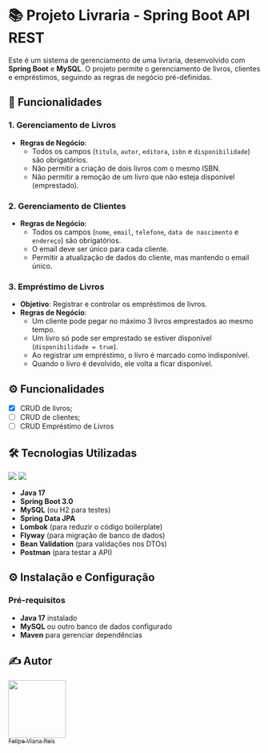 <!DOCTYPE html>
<html lang="pt-BR">
<head>
    <meta charset="UTF-8">
    <meta name="viewport" content="width=device-width, initial-scale=1.0">
</head>
<body>

<h1>📚 Projeto Livraria - Spring Boot API REST</h1>

<p>
    Este é um sistema de gerenciamento de uma livraria, desenvolvido com <strong>Spring Boot</strong> e <strong>MySQL</strong>. O projeto permite o gerenciamento de livros, clientes e empréstimos, seguindo as regras de negócio pré-definidas.
</p>

<h2>🚀 Funcionalidades</h2>

<h3>1. Gerenciamento de Livros</h3>
<ul>
    <li><strong>Regras de Negócio</strong>:
        <ul>
            <li>Todos os campos (<code>titulo</code>, <code>autor</code>, <code>editora</code>, <code>isbn</code> e <code>disponibilidade</code>) são obrigatórios.</li>
            <li>Não permitir a criação de dois livros com o mesmo ISBN.</li>
            <li>Não permitir a remoção de um livro que não esteja disponível (emprestado).</li>
        </ul>
    </li>
</ul>

<h3>2. Gerenciamento de Clientes</h3>
<ul>
    <li><strong>Regras de Negócio</strong>:
        <ul>
            <li>Todos os campos (<code>nome</code>, <code>email</code>, <code>telefone</code>, <code>data de nascimento</code> e <code>endereço</code>) são obrigatórios.</li>
            <li>O email deve ser único para cada cliente.</li>
            <li>Permitir a atualização de dados do cliente, mas mantendo o email único.</li>
        </ul>
    </li>
</ul>

<h3>3. Empréstimo de Livros</h3>
<ul>
    <li><strong>Objetivo</strong>: Registrar e controlar os empréstimos de livros.</li>
    <li><strong>Regras de Negócio</strong>:
        <ul>
            <li>Um cliente pode pegar no máximo 3 livros emprestados ao mesmo tempo.</li>
            <li>Um livro só pode ser emprestado se estiver disponível (<code>disponibilidade = true</code>).</li>
            <li>Ao registrar um empréstimo, o livro é marcado como indisponível.</li>
            <li>Quando o livro é devolvido, ele volta a ficar disponível.</li>
        </ul>
    </li>
</ul>

## ⚙️ Funcionalidades

- [x] CRUD de livros;
- [ ] CRUD de clientes;
- [ ] CRUD Empréstimo de Livros

<h2>🛠️ Tecnologias Utilizadas</h2>
<div>
  <img src="https://img.shields.io/badge/Spring_Boot-6DB33F?style=for-the-badge&logo=spring&logoColor=white">
  <img src="https://img.shields.io/badge/MySQL-4479A1?style=for-the-badge&logo=mysql&logoColor=white">
</div>
<ul>
    <li><strong>Java 17</strong></li>
    <li><strong>Spring Boot 3.0</strong></li>
    <li><strong>MySQL</strong> (ou H2 para testes)</li>
    <li><strong>Spring Data JPA</strong></li>
    <li><strong>Lombok</strong> (para reduzir o código boilerplate)</li>
    <li><strong>Flyway</strong> (para migração de banco de dados)</li>
    <li><strong>Bean Validation</strong> (para validações nos DTOs)</li>
    <li><strong>Postman</strong> (para testar a API)</li>
</ul>

<h2>⚙️ Instalação e Configuração</h2>

<h3>Pré-requisitos</h3>
<ul>
    <li><strong>Java 17</strong> instalado</li>
    <li><strong>MySQL</strong> ou outro banco de dados configurado</li>
    <li><strong>Maven</strong> para gerenciar dependências</li>
</ul>

<h2>✍️ Autor</h2>

[<img loading="lazy" src="https://avatars.githubusercontent.com/u/64935845?v=4" width=115><br><sub>Felipe Viana Reis</sub>](https://github.com/Felps3296)

</body>
</html>
